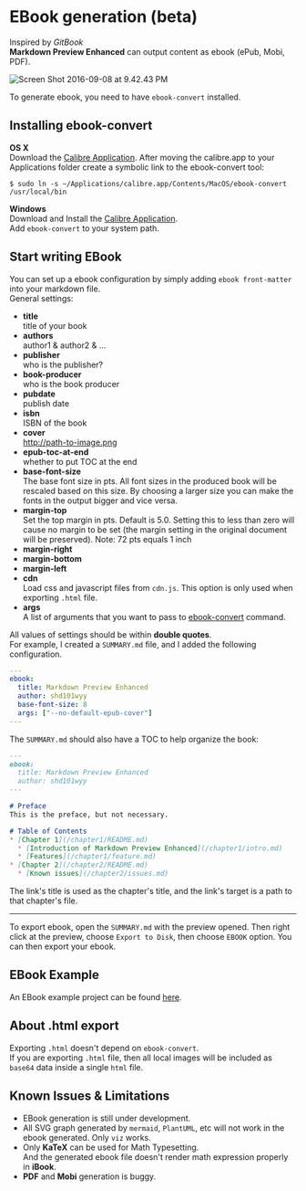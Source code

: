 # EBook generation (beta)
Inspired by *GitBook*  
**Markdown Preview Enhanced** can output content as ebook (ePub, Mobi, PDF).   

![Screen Shot 2016-09-08 at 9.42.43 PM](http://ooo.0o0.ooo/2016/09/09/57d221c0a618a.png)

To generate ebook, you need to have `ebook-convert` installed.  

## Installing ebook-convert
**OS X**  
Download the [Calibre Application](https://calibre-ebook.com/download). After moving the calibre.app to your Applications folder create a symbolic link to the ebook-convert tool:
```shell
$ sudo ln -s ~/Applications/calibre.app/Contents/MacOS/ebook-convert /usr/local/bin
```
**Windows**  
Download and Install the [Calibre Application](https://calibre-ebook.com/download).  
Add `ebook-convert` to your system path.

## Start writing EBook    
You can set up a ebook configuration by simply adding `ebook front-matter` into your markdown file.  
General settings:  
* **title**  
title of your book  
* **authors**  
author1 & author2 & ...  
* **publisher**  
who is the publisher?  
* **book-producer**  
who is the book producer  
* **pubdate**  
publish date  
* **isbn**  
ISBN of the book  
* **cover**  
http://path-to-image.png  
* **epub-toc-at-end**  
whether to put TOC at the end
* **base-font-size**  
The base font size in pts. All font sizes in the produced book will be rescaled based on this size. By choosing a larger size you can make the fonts in the output bigger and vice versa.
* **margin-top**  
Set the top margin in pts. Default is 5.0. Setting this to less than zero will cause no margin to be set (the margin setting in the original document will be preserved). Note: 72 pts equals 1 inch
* **margin-right**
* **margin-bottom**
* **margin-left**  
* **cdn**  
Load css and javascript files from `cdn.js`. This option is only used when exporting `.html` file.  
* **args**  
A list of arguments that you want to pass to [ebook-convert](https://manual.calibre-ebook.com/generated/en/ebook-convert.html) command.  

All values of settings should be within **double quotes**.     
For example, I created a `SUMMARY.md` file, and I added the following configuration.

```yaml
---
ebook:
  title: Markdown Preview Enhanced
  author: shd101wyy
  base-font-size: 8
  args: ["--no-default-epub-cover"]
---
```

The `SUMMARY.md` should also have a TOC to help organize the book:
```markdown
---
ebook:
  title: Markdown Preview Enhanced
  author: shd101wyy
---

# Preface  
This is the preface, but not necessary.

# Table of Contents
* [Chapter 1](/chapter1/README.md)
  * [Introduction of Markdown Preview Enhanced](/chapter1/intro.md)
  * [Features](/chapter1/feature.md)
* [Chapter 2](/chapter2/README.md)
  * [Known issues](/chapter2/issues.md)
```

The link's title is used as the chapter's title, and the link's target is a path to that chapter's file.  

---

To export ebook, open the `SUMMARY.md` with the preview opened. Then right click at the preview, choose `Export to Disk`, then choose `EBOOK` option. You can then export your ebook.

## EBook Example
An EBook example project can be found [here](https://github.com/shd101wyy/ebook-example).   

## About .html export
Exporting `.html` doesn't depend on `ebook-convert`.  
If you are exporting `.html` file, then all local images will be included as `base64` data inside a single `html` file.

## Known Issues & Limitations
* EBook generation is still under development.
* All SVG graph generated by `mermaid`, `PlantUML`, etc will not work in the ebook generated. Only `viz` works.   
* Only **KaTeX** can be used for Math Typesetting.   
  And the generated ebook file doesn't render math expression properly in **iBook**.
* **PDF** and **Mobi** generation is buggy.
